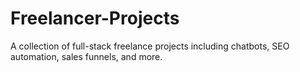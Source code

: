 # Freelancer-Projects
A collection of full-stack freelance projects including chatbots, SEO automation, sales funnels, and more.
